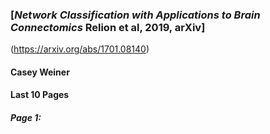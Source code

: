 ### [*Network Classification with Applications to Brain Connectomics* Relion et al, 2019, arXiv]
(https://arxiv.org/abs/1701.08140)
#### Casey Weiner  
#### Last 10 Pages  
##### Page 1:
